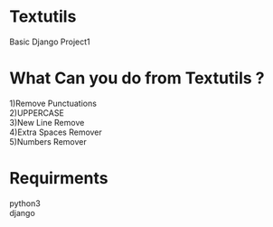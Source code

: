 # Textutils
Basic Django Project1


# What Can you do from Textutils ?
1)Remove Punctuations<br>
2)UPPERCASE<br>
3)New Line Remove<br>
4)Extra Spaces Remover<br>
5)Numbers Remover<br>


# Requirments
python3<br>
django
